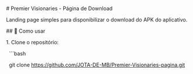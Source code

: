 \# Premier Visionaries - Página de Download



Landing page simples para disponibilizar o download do APK do aplicativo.



\## 🚀 Como usar

1\. Clone o repositório:

&nbsp;  ```bash

&nbsp;  git clone https://github.com/JOTA-DE-MB/Premier-Visionaries-pagina.git

